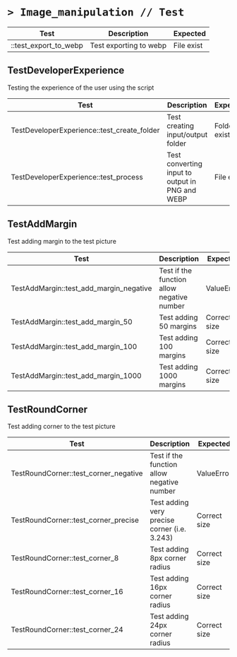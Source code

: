 # `> Image_manipulation // Test`

| Test                  | Description            | Expected   |
| --------------------- | ---------------------- | ---------- |
| ::test_export_to_webp | Test exporting to webp | File exist |

## TestDeveloperExperience
Testing the experience of the user using the script

| Test                                        | Description                                     | Expected     |
| ------------------------------------------- | ----------------------------------------------- | ------------ |
| TestDeveloperExperience::test_create_folder | Test creating input/output folder               | Folder exist |
| TestDeveloperExperience::test_process       | Test converting input to output in PNG and WEBP | File exist   |

## TestAddMargin
Test adding margin to the test picture

| Test                                    | Description                                | Expected     |
| --------------------------------------- | ------------------------------------------ | ------------ |
| TestAddMargin::test_add_margin_negative | Test if the function allow negative number | ValueError   |
| TestAddMargin::test_add_margin_50       | Test adding 50 margins                     | Correct size |
| TestAddMargin::test_add_margin_100      | Test adding 100 margins                    | Correct size |
| TestAddMargin::test_add_margin_1000     | Test adding 1000 margins                   | Correct size |

## TestRoundCorner
Test adding corner to the test picture

| Test                                  | Description                                  | Expected     |
| ------------------------------------- | -------------------------------------------- | ------------ |
| TestRoundCorner::test_corner_negative | Test if the function allow negative number   | ValueError   |
| TestRoundCorner::test_corner_precise  | Test adding very precise corner (i.e. 3.243) | Correct size |
| TestRoundCorner::test_corner_8        | Test adding 8px corner radius                | Correct size |
| TestRoundCorner::test_corner_16       | Test adding 16px corner radius               | Correct size |
| TestRoundCorner::test_corner_24       | Test adding 24px corner radius               | Correct size |
